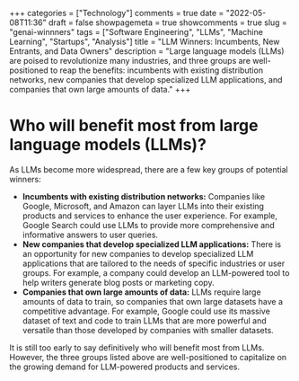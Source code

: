 +++
categories = ["Technology"]
comments = true
date = "2022-05-08T11:36"
draft = false
showpagemeta = true
showcomments = true
slug = "genai-winnners"
tags = ["Software Engineering", "LLMs", "Machine Learning", "Startups", "Analysis"]
title = "LLM Winners: Incumbents, New Entrants, and Data Owners"
description = "Large language models (LLMs) are poised to revolutionize many industries, and three groups are well-positioned to reap the benefits: incumbents with existing distribution networks, new companies that develop specialized LLM applications, and companies that own large amounts of data."
+++

# Who will benefit most from large language models (LLMs)?

As LLMs become more widespread, there are a few key groups of potential winners:

* **Incumbents with existing distribution networks:** Companies like Google, Microsoft, and Amazon can layer LLMs into their existing products and services to enhance the user experience. For example, Google Search could use LLMs to provide more comprehensive and informative answers to user queries.
* **New companies that develop specialized LLM applications:** There is an opportunity for new companies to develop specialized LLM applications that are tailored to the needs of specific industries or user groups. For example, a company could develop an LLM-powered tool to help writers generate blog posts or marketing copy.
* **Companies that own large amounts of data:** LLMs require large amounts of data to train, so companies that own large datasets have a competitive advantage. For example, Google could use its massive dataset of text and code to train LLMs that are more powerful and versatile than those developed by companies with smaller datasets.

It is still too early to say definitively who will benefit most from LLMs. However, the three groups listed above are well-positioned to capitalize on the growing demand for LLM-powered products and services.
